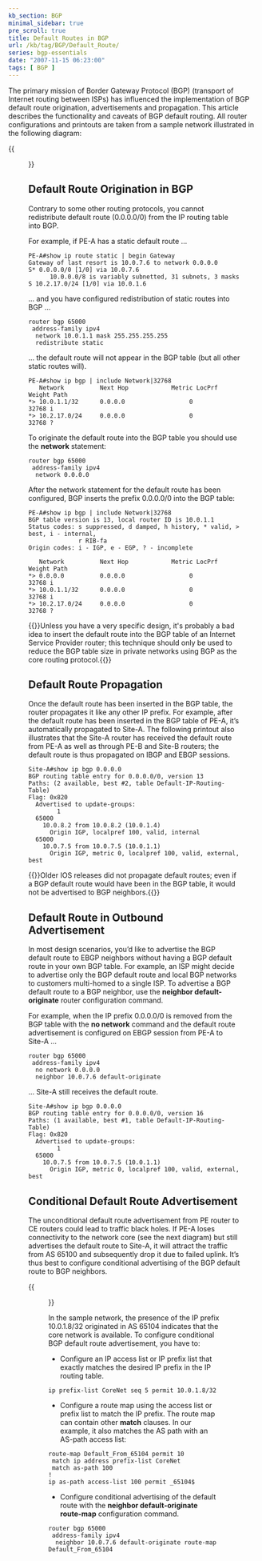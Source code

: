 ```yaml
---
kb_section: BGP
minimal_sidebar: true
pre_scroll: true
title: Default Routes in BGP
url: /kb/tag/BGP/Default_Route/
series: bgp-essentials
date: "2007-11-15 06:23:00"
tags: [ BGP ]
---
```

The primary mission of Border Gateway Protocol (BGP) (transport of Internet routing between ISPs) has influenced the implementation of BGP default route origination, advertisements and propagation. This article describes the functionality and caveats of BGP default routing. All router configurations and printouts are taken from a sample network illustrated in the following diagram:

{{<figure src="/kb/tag/BGP/BGP_Default_Route_Diagram.png" caption="Test network used to produce the printouts in this article">}}

## Default Route Origination in BGP

Contrary to some other routing protocols, you cannot redistribute default route (0.0.0.0/0) from the IP routing table into BGP.

For example, if PE-A has a static default route …

```
PE-A#show ip route static | begin Gateway
Gateway of last resort is 10.0.7.6 to network 0.0.0.0
S* 0.0.0.0/0 [1/0] via 10.0.7.6
      10.0.0.0/8 is variably subnetted, 31 subnets, 3 masks
S 10.2.17.0/24 [1/0] via 10.0.1.6
```

… and you have configured redistribution of static routes into BGP …

```
router bgp 65000
 address-family ipv4
  network 10.0.1.1 mask 255.255.255.255
  redistribute static
```

… the default route will not appear in the BGP table (but all other static routes will).

```
PE-A#show ip bgp | include Network|32768
   Network          Next Hop            Metric LocPrf Weight Path
*> 10.0.1.1/32      0.0.0.0                  0         32768 i
*> 10.2.17.0/24     0.0.0.0                  0         32768 ?
```

To originate the default route into the BGP table you should use the **network** statement:

```
router bgp 65000
 address-family ipv4
  network 0.0.0.0
```

After the network statement for the default route has been configured, BGP inserts the prefix 0.0.0.0/0 into the BGP table:

```
PE-A#show ip bgp | include Network|32768
BGP table version is 13, local router ID is 10.0.1.1
Status codes: s suppressed, d damped, h history, * valid, > best, i - internal,
              r RIB-fa              
Origin codes: i - IGP, e - EGP, ? - incomplete

   Network          Next Hop            Metric LocPrf Weight Path
*> 0.0.0.0          0.0.0.0                  0         32768 i
*> 10.0.1.1/32      0.0.0.0                  0         32768 i
*> 10.2.17.0/24     0.0.0.0                  0         32768 ?
```

{{<note warn>}}Unless you have a very specific design, it's probably a bad idea to insert the default route into the BGP table of an Internet Service Provider router; this technique should only be used to reduce the BGP table size in private networks using BGP as the core routing protocol.{{</note>}}

## Default Route Propagation

Once the default route has been inserted in the BGP table, the router propagates it like any other IP prefix. For example, after the default route has been inserted in the BGP table of PE-A, it’s automatically propagated to Site-A. The following printout also illustrates that the Site-A router has received the default route from PE-A as well as through PE-B and Site-B routers; the default route is thus propagated on IBGP and EBGP sessions.

```
Site-A#show ip bgp 0.0.0.0
BGP routing table entry for 0.0.0.0/0, version 13
Paths: (2 available, best #2, table Default-IP-Routing-Table)
Flag: 0x820
  Advertised to update-groups:
        1
  65000
    10.0.8.2 from 10.0.8.2 (10.0.1.4)
      Origin IGP, localpref 100, valid, internal
  65000
    10.0.7.5 from 10.0.7.5 (10.0.1.1)
      Origin IGP, metric 0, localpref 100, valid, external, best
```

{{<note warn>}}Older IOS releases did not propagate default routes; even if a BGP default route would have been in the BGP table, it would not be advertised to BGP neighbors.{{</note>}}

## Default Route in Outbound Advertisement

In most design scenarios, you’d like to advertise the BGP default route to EBGP neighbors without having a BGP default route in your own BGP table. For example, an ISP might decide to advertise only the BGP default route and local BGP networks to customers multi-homed to a single ISP. To advertise a BGP default route to a BGP neighbor, use the **neighbor default-originate** router configuration command.

For example, when the IP prefix 0.0.0.0/0 is removed from the BGP table with the **no network** command and the default route advertisement is configured on EBGP session from PE-A to Site-A …

```
router bgp 65000
 address-family ipv4
  no network 0.0.0.0
  neighbor 10.0.7.6 default-originate
```

… Site-A still receives the default route.

```
Site-A#show ip bgp 0.0.0.0
BGP routing table entry for 0.0.0.0/0, version 16
Paths: (1 available, best #1, table Default-IP-Routing-Table)
Flag: 0x820
  Advertised to update-groups:
        1
  65000
    10.0.7.5 from 10.0.7.5 (10.0.1.1)
      Origin IGP, metric 0, localpref 100, valid, external, best
```

## Conditional Default Route Advertisement

The unconditional default route advertisement from PE router to CE routers could lead to traffic black holes. If PE-A loses connectivity to the network core (see the next diagram) but still advertises the default route to Site-A, it will attract the traffic from AS 65100 and subsequently drop it due to failed uplink. It’s thus best to configure conditional advertising of the BGP default route to BGP neighbors.

{{<figure src="/kb/tag/BGP/BGP_Default_Route_Failure.png" caption="Default route is still advertised after an uplink failure">}}

In the sample network, the presence of the IP prefix 10.0.1.8/32 originated in AS 65104 indicates that the core network is available. To configure conditional BGP default route advertisement, you have to:

-   Configure an IP access list or IP prefix list that exactly matches the desired IP prefix in the IP routing table.

```
ip prefix-list CoreNet seq 5 permit 10.0.1.8/32
```

-   Configure a route map using the access list or prefix list to match the IP prefix. The route map can contain other **match** clauses. In our example, it also matches the AS path with an AS-path access list:

```
route-map Default_From_65104 permit 10
 match ip address prefix-list CoreNet
 match as-path 100
!
ip as-path access-list 100 permit _65104$
```

-   Configure conditional advertising of the default route with the **neighbor default-originate route-map** configuration command.

```
router bgp 65000
 address-family ipv4
  neighbor 10.0.7.6 default-originate route-map Default_From_65104
```
